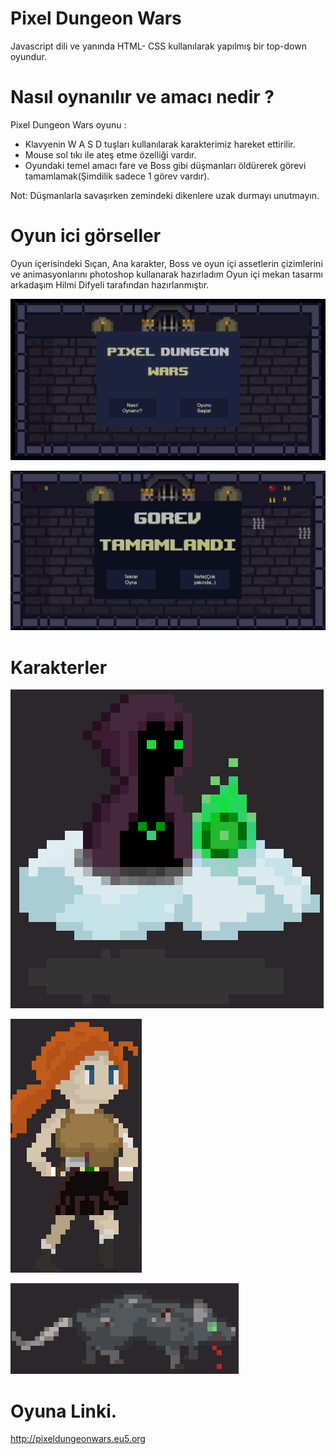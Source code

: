 
# Pixel Dungeon Wars

Javascript dili ve yanında HTML- CSS kullanılarak yapılmış bir top-down oyundur.
 
# Nasıl oynanılır ve amacı nedir ?
  
Pixel Dungeon Wars oyunu :
- Klavyenin W A S D tuşları kullanılarak karakterimiz hareket ettirilir.
- Mouse sol tıkı ile ateş etme özelliği vardır.
- Oyundaki temel amacı fare ve Boss gibi düşmanları öldürerek görevi tamamlamak(Şimdilik sadece 1 görev vardır).

Not: Düşmanlarla savaşırken zemindeki dikenlere uzak durmayı unutmayın.

# Oyun ici görseller
Oyun içerisindeki Sıçan, Ana karakter, Boss ve oyun içi assetlerin çizimlerini ve animasyonlarını photoshop kullanarak hazırladım
Oyun içi mekan tasarmı arkadaşım Hilmi Difyeli tarafından hazırlanmıştır.

![prew](https://github.com/metehansozenli/Javascript_Game/blob/main/prew.png)

![prew1](https://github.com/metehansozenli/Javascript_Game/blob/main/prew2.png)

# Karakterler
![boss](https://github.com/metehansozenli/Javascript_Game/blob/main/boss.png)
  
![player](https://github.com/metehansozenli/Javascript_Game/blob/main/player.png)
  
![rat](https://github.com/metehansozenli/Javascript_Game/blob/main/rat.png)
  
  
# Oyuna Linki.

http://pixeldungeonwars.eu5.org
